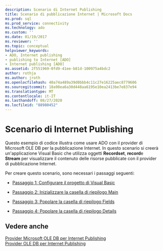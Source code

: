 ```yaml
---
description: Scenario di Internet Publishing
title: Scenario di pubblicazione Internet | Microsoft Docs
ms.prod: sql
ms.prod_service: connectivity
ms.technology: ado
ms.custom: ''
ms.date: 01/19/2017
ms.reviewer: ''
ms.topic: conceptual
helpviewer_keywords:
- ADO, Internet publishing
- publishing to Internet [ADO]
- Internet publishing [ADO]
ms.assetid: 2f551969-0fd9-41ee-b81d-100975a4bdc2
author: rothja
ms.author: jroth
ms.openlocfilehash: 40a74a489a39d0bbb4c11c27e16225aec8779606
ms.sourcegitcommit: 18a98ea6a30d448aa6195e10ea2413be7e837e94
ms.translationtype: MT
ms.contentlocale: it-IT
ms.lasthandoff: 08/27/2020
ms.locfileid: "88980452"
---
```

# <a name="internet-publishing-scenario"></a>Scenario di Internet Publishing
Questo esempio di codice illustra come usare ADO con il provider di Microsoft OLE DB per la pubblicazione Internet. In questo scenario si creerà un'applicazione Visual Basic che utilizza oggetti **Recordset**, **record**e **Stream** per visualizzare il contenuto delle risorse pubblicate con il provider di pubblicazione Internet.  
  
 Per creare questo scenario, sono necessari i passaggi seguenti:  
  
-   [Passaggio 1: Configurare il progetto di Visual Basic](./step-1-set-up-the-visual-basic-project.md)  
  
-   [Passaggio 2: Inizializzare la casella di riepilogo Main](./step-2-initialize-the-main-list-box.md)  
  
-   [Passaggio 3: Popolare la casella di riepilogo Fields](./step-3-populate-the-fields-list-box.md)  
  
-   [Passaggio 4: Popolare la casella di riepilogo Details](./step-4-populate-the-details-text-box.md)  
  
## <a name="see-also"></a>Vedere anche  
 [Provider Microsoft OLE DB per Internet Publishing](../appendixes/microsoft-ole-db-provider-for-internet-publishing.md)   
 [Provider OLE DB per Internet Publishing](./the-ole-db-provider-for-internet-publishing.md)